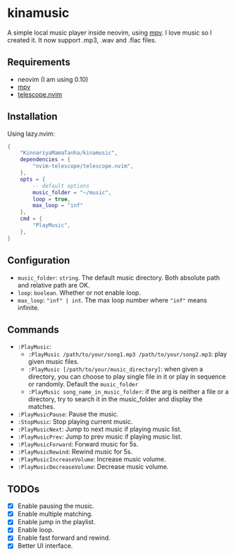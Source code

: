 # kinamusic

A simple local music player inside neovim, using [mpv](https://mpv.io/). I love music so I created it. It now support .mp3, .wav and .flac files.

## Requirements

- neovim (I am using 0.10)
- [mpv](https://mpv.io/)
- [telescope.nvim](https://github.com/nvim-telescope/telescope.nvim)

## Installation

Using lazy.nvim:

```lua
{
    "KinnariyaMamaTanha/kinamusic",
    dependencies = {
        "nvim-telescope/telescope.nvim",
    },
    opts = {
        -- default options
        music_folder = "~/music",
        loop = true,
        max_loop = "inf"
    },
    cmd = {
        "PlayMusic",
    },
}
```

## Configuration

- `music_folder`: `string`. The default music directory. Both absolute path and relative path are OK.
- `loop`: `boolean`. Whether or not enable loop.
- `max_loop`: `"inf" | int`. The max loop number where `"inf"` means infinite.

## Commands

- `:PlayMusic`:
    - `:PlayMusic /path/to/your/song1.mp3 /path/to/your/song2.mp3`: play given music files.
    - `:PlayMusic [/path/to/your/music_directory]`: when given a directory, you can choose to play single file in it or play in sequence or randomly. Default the `music_folder`
    - `:PlayMusic song_name_in_music_folder`: if the arg is neither a file or a directory, try to search it in the music_folder and display the matches.
- `:PlayMusicPause`: Pause the music.
- `:StopMusic`: Stop playing current music.
- `:PlayMusicNext`: Jump to next music if playing music list.
- `:PlayMusicPrev`: Jump to prev music if playing music list.
- `:PlayMusicForward`: Forward music for 5s.
- `:PlayMusicRewind`: Rewind music for 5s.
- `:PlayMusicIncreaseVolume`: Increase music volume.
- `:PlayMusicDecreaseVolume`: Decrease music volume.

## TODOs

- [x] Enable pausing the music.
- [x] Enable multiple matching.
- [x] Enable jump in the playlist.
- [x] Enable loop.
- [x] Enable fast forward and rewind.
- [x] Better UI interface.
